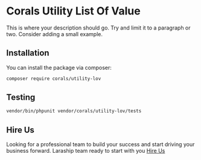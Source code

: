 # Corals Utility List Of Value

This is where your description should go. Try and limit it to a paragraph or two. Consider adding a small example.

## Installation

You can install the package via composer:

```bash
composer require corals/utility-lov
```

## Testing

```bash
vendor/bin/phpunit vendor/corals/utility-lov/tests 
```

## Hire Us
Looking for a professional team to build your success and start driving your business forward.
Laraship team ready to start with you [Hire Us](https://www.laraship.com/contact)

